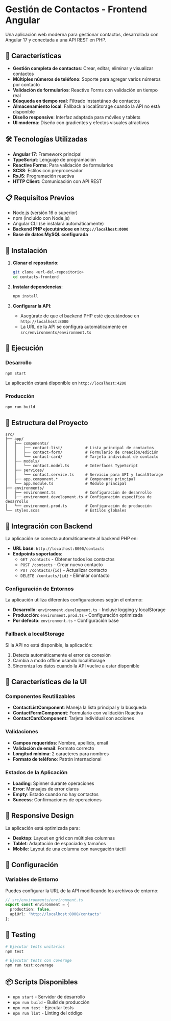 # Gestión de Contactos - Frontend Angular

Una aplicación web moderna para gestionar contactos, desarrollada con Angular 17 y conectada a una API REST en PHP.

## 🚀 Características

- **Gestión completa de contactos**: Crear, editar, eliminar y visualizar contactos
- **Múltiples números de teléfono**: Soporte para agregar varios números por contacto
- **Validación de formularios**: Reactive Forms con validación en tiempo real
- **Búsqueda en tiempo real**: Filtrado instantáneo de contactos
- **Almacenamiento local**: Fallback a localStorage cuando la API no está disponible
- **Diseño responsive**: Interfaz adaptada para móviles y tablets
- **UI moderna**: Diseño con gradientes y efectos visuales atractivos

## 🛠️ Tecnologías Utilizadas

- **Angular 17**: Framework principal
- **TypeScript**: Lenguaje de programación
- **Reactive Forms**: Para validación de formularios
- **SCSS**: Estilos con preprocesador
- **RxJS**: Programación reactiva
- **HTTP Client**: Comunicación con API REST

## 📋 Requisitos Previos

- Node.js (versión 16 o superior)
- npm (incluido con Node.js)
- Angular CLI (se instalará automáticamente)
- **Backend PHP ejecutándose en `http://localhost:8000`**
- **Base de datos MySQL configurada**

## 🔧 Instalación

1. **Clonar el repositorio**:
   ```bash
   git clone <url-del-repositorio>
   cd contacts-frontend
   ```

2. **Instalar dependencias**:
   ```bash
   npm install
   ```

3. **Configurar la API**:
   - Asegúrate de que el backend PHP esté ejecutándose en `http://localhost:8000`
   - La URL de la API se configura automáticamente en `src/environments/environment.ts`

## 🚀 Ejecución

### Desarrollo
```bash
npm start
```
La aplicación estará disponible en `http://localhost:4200`

### Producción
```bash
npm run build
```

## 📁 Estructura del Proyecto

```
src/
├── app/
│   ├── components/
│   │   ├── contact-list/          # Lista principal de contactos
│   │   ├── contact-form/          # Formulario de creación/edición
│   │   └── contact-card/          # Tarjeta individual de contacto
│   ├── models/
│   │   └── contact.model.ts       # Interfaces TypeScript
│   ├── services/
│   │   └── contact.service.ts     # Servicio para API y localStorage
│   ├── app.component.*            # Componente principal
│   └── app.module.ts              # Módulo principal
├── environments/
│   ├── environment.ts             # Configuración de desarrollo
│   ├── environment.development.ts # Configuración específica de desarrollo
│   └── environment.prod.ts        # Configuración de producción
└── styles.scss                    # Estilos globales
```

## 🔌 Integración con Backend

La aplicación se conecta automáticamente al backend PHP en:
- **URL base**: `http://localhost:8000/contacts`
- **Endpoints soportados**:
  - `GET /contacts` - Obtener todos los contactos
  - `POST /contacts` - Crear nuevo contacto
  - `PUT /contacts/{id}` - Actualizar contacto
  - `DELETE /contacts/{id}` - Eliminar contacto

### Configuración de Entornos

La aplicación utiliza diferentes configuraciones según el entorno:

- **Desarrollo**: `environment.development.ts` - Incluye logging y localStorage
- **Producción**: `environment.prod.ts` - Configuración optimizada
- **Por defecto**: `environment.ts` - Configuración base

### Fallback a localStorage

Si la API no está disponible, la aplicación:
1. Detecta automáticamente el error de conexión
2. Cambia a modo offline usando localStorage
3. Sincroniza los datos cuando la API vuelve a estar disponible

## 🎨 Características de la UI

### Componentes Reutilizables
- **ContactListComponent**: Maneja la lista principal y la búsqueda
- **ContactFormComponent**: Formulario con validación Reactiva
- **ContactCardComponent**: Tarjeta individual con acciones

### Validaciones
- **Campos requeridos**: Nombre, apellido, email
- **Validación de email**: Formato correcto
- **Longitud mínima**: 2 caracteres para nombres
- **Formato de teléfono**: Patrón internacional

### Estados de la Aplicación
- **Loading**: Spinner durante operaciones
- **Error**: Mensajes de error claros
- **Empty**: Estado cuando no hay contactos
- **Success**: Confirmaciones de operaciones

## 📱 Responsive Design

La aplicación está optimizada para:
- **Desktop**: Layout en grid con múltiples columnas
- **Tablet**: Adaptación de espaciado y tamaños
- **Mobile**: Layout de una columna con navegación táctil

## 🔧 Configuración

### Variables de Entorno
Puedes configurar la URL de la API modificando los archivos de entorno:

```typescript
// src/environments/environment.ts
export const environment = {
  production: false,
  apiUrl: 'http://localhost:8000/contacts'
};
```



## 🧪 Testing

```bash
# Ejecutar tests unitarios
npm test

# Ejecutar tests con coverage
npm run test:coverage
```

## 📦 Scripts Disponibles

- `npm start` - Servidor de desarrollo
- `npm run build` - Build de producción
- `npm run test` - Ejecutar tests
- `npm run lint` - Linting del código
